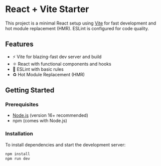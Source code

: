 # React + Vite Starter

This project is a minimal React setup using [Vite](https://vitejs.dev/) for fast development and hot module replacement (HMR). ESLint is configured for code quality.

## Features

- ⚡ Vite for blazing-fast dev server and build
- ⚛️ React with functional components and hooks
- 🧹 ESLint with basic rules
- ♻️ Hot Module Replacement (HMR)

## Getting Started

### Prerequisites

- [Node.js](https://nodejs.org/) (version 16+ recommended)
- npm (comes with Node.js)

### Installation

To install dependencies and start the development server:

```bash
npm install
npm run dev


